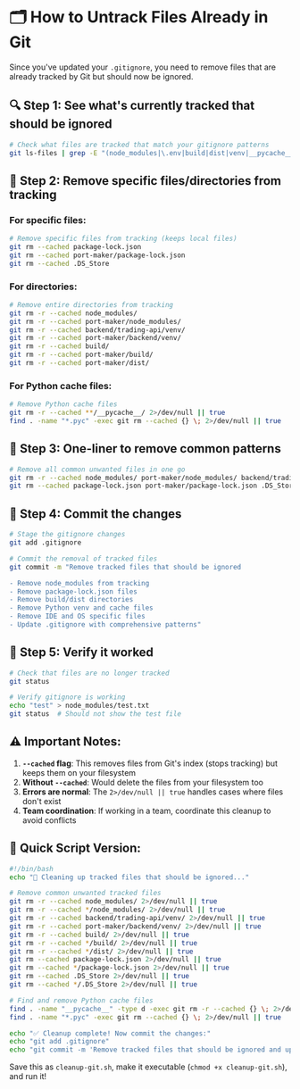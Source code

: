 # 🗂️ How to Untrack Files Already in Git

Since you've updated your `.gitignore`, you need to remove files that are already tracked by Git but should now be ignored.

## 🔍 Step 1: See what's currently tracked that should be ignored

```bash
# Check what files are tracked that match your gitignore patterns
git ls-files | grep -E "(node_modules|\.env|build|dist|venv|__pycache__|\.DS_Store|package-lock\.json)"
```

## 🧹 Step 2: Remove specific files/directories from tracking

### For specific files:
```bash
# Remove specific files from tracking (keeps local files)
git rm --cached package-lock.json
git rm --cached port-maker/package-lock.json
git rm --cached .DS_Store
```

### For directories:
```bash
# Remove entire directories from tracking
git rm -r --cached node_modules/
git rm -r --cached port-maker/node_modules/
git rm -r --cached backend/trading-api/venv/
git rm -r --cached port-maker/backend/venv/
git rm -r --cached build/
git rm -r --cached port-maker/build/
git rm -r --cached port-maker/dist/
```

### For Python cache files:
```bash
# Remove Python cache files
git rm -r --cached **/__pycache__/ 2>/dev/null || true
find . -name "*.pyc" -exec git rm --cached {} \; 2>/dev/null || true
```

## 🚀 Step 3: One-liner to remove common patterns

```bash
# Remove all common unwanted files in one go
git rm -r --cached node_modules/ port-maker/node_modules/ backend/trading-api/venv/ port-maker/backend/venv/ build/ port-maker/build/ port-maker/dist/ 2>/dev/null || true
git rm --cached package-lock.json port-maker/package-lock.json .DS_Store 2>/dev/null || true
```

## 💾 Step 4: Commit the changes

```bash
# Stage the gitignore changes
git add .gitignore

# Commit the removal of tracked files
git commit -m "Remove tracked files that should be ignored

- Remove node_modules from tracking
- Remove package-lock.json files
- Remove build/dist directories
- Remove Python venv and cache files
- Remove IDE and OS specific files
- Update .gitignore with comprehensive patterns"
```

## 🔄 Step 5: Verify it worked

```bash
# Check that files are no longer tracked
git status

# Verify gitignore is working
echo "test" > node_modules/test.txt
git status  # Should not show the test file
```

## ⚠️ Important Notes:

1. **`--cached` flag**: This removes files from Git's index (stops tracking) but keeps them on your filesystem
2. **Without `--cached`**: Would delete the files from your filesystem too
3. **Errors are normal**: The `2>/dev/null || true` handles cases where files don't exist
4. **Team coordination**: If working in a team, coordinate this cleanup to avoid conflicts

## 🎯 Quick Script Version:

```bash
#!/bin/bash
echo "🧹 Cleaning up tracked files that should be ignored..."

# Remove common unwanted tracked files
git rm -r --cached node_modules/ 2>/dev/null || true
git rm -r --cached */node_modules/ 2>/dev/null || true
git rm -r --cached backend/trading-api/venv/ 2>/dev/null || true
git rm -r --cached port-maker/backend/venv/ 2>/dev/null || true
git rm -r --cached build/ 2>/dev/null || true
git rm -r --cached */build/ 2>/dev/null || true
git rm -r --cached */dist/ 2>/dev/null || true
git rm --cached package-lock.json 2>/dev/null || true
git rm --cached */package-lock.json 2>/dev/null || true
git rm --cached .DS_Store 2>/dev/null || true
git rm --cached */.DS_Store 2>/dev/null || true

# Find and remove Python cache files
find . -name "__pycache__" -type d -exec git rm -r --cached {} \; 2>/dev/null || true
find . -name "*.pyc" -exec git rm --cached {} \; 2>/dev/null || true

echo "✅ Cleanup complete! Now commit the changes:"
echo "git add .gitignore"
echo "git commit -m 'Remove tracked files that should be ignored and update .gitignore'"
```

Save this as `cleanup-git.sh`, make it executable (`chmod +x cleanup-git.sh`), and run it!
